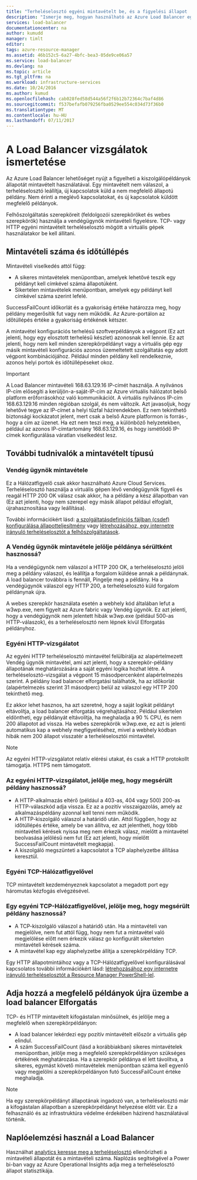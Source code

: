 ```yaml
---
title: "Terheléselosztó egyéni mintavételt be, és a figyelési állapot |} Microsoft Docs"
description: "Ismerje meg, hogyan használható az Azure Load Balancer egyéni mintavételt terheléselosztó mögött példányok figyelése céljából"
services: load-balancer
documentationcenter: na
author: kumudd
manager: timlt
editor: 
tags: azure-resource-manager
ms.assetid: 46b152c5-6a27-4bfc-bea3-05de9ce06a57
ms.service: load-balancer
ms.devlang: na
ms.topic: article
ms.tgt_pltfrm: na
ms.workload: infrastructure-services
ms.date: 10/24/2016
ms.author: kumud
ms.openlocfilehash: cab028fed58d544a56f2f6b12b72364c7baf4d86
ms.sourcegitcommit: f537befafb079256fba0529ee554c034d73f36b0
ms.translationtype: MT
ms.contentlocale: hu-HU
ms.lasthandoff: 07/11/2017
---
```

# <a name="understand-load-balancer-probes"></a>A Load Balancer vizsgálatok ismertetése

Az Azure Load Balancer lehetőséget nyújt a figyelheti a kiszolgálópéldányok állapotát mintavételt használatával. Egy mintavételt nem válaszol, a terheléselosztó leállítja, új kapcsolatok küld a nem megfelelő állapotú példány. Nem érinti a meglévő kapcsolatokat, és új kapcsolatok küldött megfelelő példányok.

Felhőszolgáltatás szerepköreit (feldolgozói szerepköröket és webes szerepkörök) használja a vendégügynök mintavételi figyelésre. TCP- vagy HTTP egyéni mintavételt terheléselosztó mögött a virtuális gépek használatakor be kell állítani.

## <a name="understand-probe-count-and-timeout"></a>Mintavételi száma és időtúllépés

Mintavételi viselkedés attól függ:

* A sikeres mintavételek menüpontban, amelyek lehetővé teszik egy példányt kell címkével száma állapotúként.
* Sikertelen mintavételek menüpontban, amelyek egy példányt kell címkével száma szerint lefelé.

SuccessFailCount időkorlát és a gyakoriság értéke határozza meg, hogy példány megerősítik fut vagy nem működik. Az Azure-portálon az időtúllépés értéke a gyakoriság értékének kétszer.

A mintavétel konfigurációs terhelésű szoftverpéldányok a végpont (Ez azt jelenti, hogy egy elosztott terhelésű készlet) azonosnak kell lennie. Ez azt jelenti, hogy nem kell minden szerepkörpéldányt vagy a virtuális gép egy másik mintavételi konfigurációs azonos üzemeltetett szolgáltatás egy adott végpont kombinációjához. Például minden példány kell rendelkeznie, azonos helyi portok és időtúllépéseket okoz.

> [!IMPORTANT]
> A Load Balancer mintavételi 168.63.129.16 IP-címét használja. A nyilvános IP-cím elősegíti a kerüljön-a-saját-IP-cím az Azure virtuális hálózatot belső platform erőforrásokhoz való kommunikációt. A virtuális nyilvános IP-cím 168.63.129.16 minden régióban szolgál, és nem változik. Azt javasoljuk, hogy lehetővé tegye az IP-címet a helyi tűzfal házirendekben. Ez nem tekinthető biztonsági kockázatot jelent, mert csak a belső Azure platformon is forrás-, hogy a cím az üzenet. Ha ezt nem teszi meg, a különböző helyzetekben, például az azonos IP-címtartomány 168.63.129.16, és hogy ismétlődő IP-címek konfigurálása váratlan viselkedést lesz.

## <a name="learn-about-the-types-of-probes"></a>További tudnivalók a mintavételt típusú

### <a name="guest-agent-probe"></a>Vendég ügynök mintavétele

Ez a Hálózatfigyelő csak akkor használható Azure Cloud Services. Terheléselosztó használja a virtuális gépen lévő vendégügynök figyeli és reagál HTTP 200 OK válasz csak akkor, ha a példány a kész állapotban van (Ez azt jelenti, hogy nem szerepel egy másik állapot például elfoglalt, újrahasznosítása vagy leállítása).

További információkért lásd: [a szolgáltatásdefiníciós fájlban (csdef) konfigurálása állapotteljesítmény](https://msdn.microsoft.com/library/azure/ee758710.aspx) vagy [létrehozásához, egy internetre irányuló terheléselosztót a felhőszolgáltatások](load-balancer-get-started-internet-classic-cloud.md#check-load-balancer-health-status-for-cloud-services).

### <a name="what-makes-a-guest-agent-probe-mark-an-instance-as-unhealthy"></a>A Vendég ügynök mintavétele jelölje példánya sérültként hasznossá?

Ha a vendégügynök nem válaszol a HTTP 200 OK, a terheléselosztó jelöli meg a példány válaszol, és leállítja a forgalom küldése annak a példánynak. A load balancer továbbra is fennáll, Pingelje meg a példány. Ha a vendégügynök válaszol egy HTTP 200, a terheléselosztó küld forgalom példánynak újra.

A webes szerepkör használata esetén a webhely kód általában lefut a w3wp.exe, nem figyelt az Azure fabric vagy Vendég ügynök. Ez azt jelenti, hogy a vendégügynök nem jelentett hibák w3wp.exe (például 500-as HTTP-válaszok), és a terheléselosztó nem lépnek kívül Elforgatás példányhoz.

### <a name="http-custom-probe"></a>Egyéni HTTP-vizsgálatot

Az egyéni HTTP terheléselosztó mintavétel felülbírálja az alapértelmezett Vendég ügynök mintavétel, ami azt jelenti, hogy a szerepkör-példány állapotának meghatározására a saját egyéni logika hozhat létre. A terheléselosztó-vizsgálat a végpont 15 másodpercenként alapértelmezés szerint. A példány load balancer elforgatási találhatók, ha az időkorlát (alapértelmezés szerint 31 másodperc) belül az válaszol egy HTTP 200 tekinthető meg.

Ez akkor lehet hasznos, ha azt szeretné, hogy a saját logikát példányt eltávolítja, a load balancer elforgatás végrehajtásához. Például sikertelen eldöntheti, egy példányát eltávolítja, ha meghaladja a 90 % CPU, és nem 200 állapotot ad vissza. Ha webes szerepkörök w3wp.exe, ez azt is jelenti automatikus kap a webhely megfigyeléséhez, mivel a webhely kódban hibák nem 200 állapot visszatér a terheléselosztói mintavétel.

> [!NOTE]
> Az egyéni HTTP-vizsgálatot relatív elérési utakat, és csak a HTTP protokollt támogatja. HTTPS nem támogatott.

### <a name="what-makes-an-http-custom-probe-mark-an-instance-as-unhealthy"></a>Az egyéni HTTP-vizsgálatot, jelölje meg, hogy megsérült példány hasznossá?

* A HTTP-alkalmazás eltérő (például a 403-as, 404 vagy 500) 200-as HTTP-válaszkód adja vissza. Ez az a pozitív visszaigazolás, amely az alkalmazáspéldány azonnal kell tenni nem működik.
* A HTTP-kiszolgáló válaszol a határidő után. Attól függően, hogy az időtúllépés értéke, amely be van állítva, ez azt jelentheti, hogy több mintavételi kérések nyissa meg nem érkezik válasz, mielőtt a mintavétel beolvasása jelölésű nem fut (Ez azt jelenti, hogy mielőtt SuccessFailCount mintavételt megkapja).
* A kiszolgáló megszünteti a kapcsolatot a TCP alaphelyzetbe állítása keresztül.

### <a name="tcp-custom-probe"></a>Egyéni TCP-Hálózatfigyelővel

TCP mintavételt kezdeményeznek kapcsolatot a megadott port egy háromutas kézfogás elvégzésével.

### <a name="what-makes-a-tcp-custom-probe-mark-an-instance-as-unhealthy"></a>Egy egyéni TCP-Hálózatfigyelővel, jelölje meg, hogy megsérült példány hasznossá?

* A TCP-kiszolgáló válaszol a határidő után. Ha a mintavételi van megjelölve, nem fut attól függ, hogy nem fut a mintavétel való megjelölése előtt nem érkezik válasz go konfigurált sikertelen mintavételi kérések száma.
* A mintavétel kap egy alaphelyzetbe állítja a szerepkörpéldány TCP.

Egy HTTP állapotmintáihoz vagy a TCP-Hálózatfigyelővel konfigurálásával kapcsolatos további információkért lásd: [létrehozásához egy internetre irányuló terheléselosztót a Resource Manager PowerShell-lel](load-balancer-get-started-internet-arm-ps.md).

## <a name="add-healthy-instances-back-into-load-balancer-rotation"></a>Adja hozzá a megfelelő példányok újra üzembe a load balancer Elforgatás

TCP- és HTTP mintavételt kifogástalan minősülnek, és jelölje meg a megfelelő when szerepkörpéldányon:

* A load balancer lekérdezi egy pozitív mintavételt először a virtuális gép elindul.
* A szám SuccessFailCount (lásd a korábbiakban) sikeres mintavételek menüpontban, jelölje meg a megfelelő szerepkörpéldányon szükséges értékének meghatározása. Ha a szerepkör példánya el lett távolítva, a sikeres, egymást követő mintavételek menüpontban száma kell egyenlő vagy megjelölni a szerepkörpéldányon futó SuccessFailCount értéke meghaladja.

> [!NOTE]
> Ha egy szerepkörpéldányt állapotának ingadozó van, a terheléselosztó már a kifogástalan állapotban a szerepkörpéldányt helyezése előtt vár. Ez a felhasználó és az infrastruktúra védelme érdekében házirend használatával történik.

## <a name="use-log-analytics-for-load-balancer"></a>Naplóelemzési használ a Load Balancer

Használhat [analytics keresse meg a terheléselosztó](load-balancer-monitor-log.md) ellenőrizheti a mintavételi állapotát és a mintavételi száma. Naplózás segítségével a Power bi-ban vagy az Azure Operational Insights adja meg a terheléselosztó állapot statisztikája.
